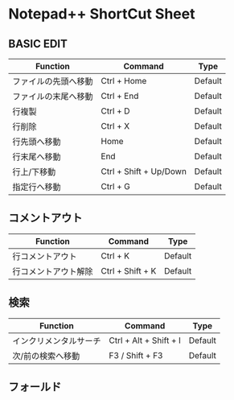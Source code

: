 # Notepad++ ShortCut Sheet

## BASIC EDIT

| Function | Command | Type |
| --------- | --------- | --------- |
| ファイルの先頭へ移動 | Ctrl + Home | Default |
| ファイルの末尾へ移動 | Ctrl + End | Default |
| 行複製 | Ctrl + D | Default |
| 行削除 | Ctrl + X | Default |
| 行先頭へ移動 | Home | Default |
| 行末尾へ移動 | End | Default |
| 行上/下移動 | Ctrl + Shift + Up/Down | Default |
| 指定行へ移動 | Ctrl + G | Default |


## コメントアウト
| Function | Command | Type |
| --------- | --------- | --------- |
| 行コメントアウト | Ctrl + K | Default |
| 行コメントアウト解除 | Ctrl + Shift + K | Default |


## 検索

| Function | Command | Type |
| --------- | --------- | --------- |
| インクリメンタルサーチ | Ctrl + Alt + Shift + I  | Default |
| 次/前の検索へ移動 | F3 / Shift + F3 | Default |

## フォールド



